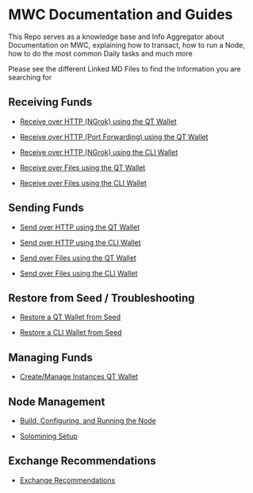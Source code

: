 # MWC Documentation and Guides
This Repo serves as a knowledge base and Info Aggregator about Documentation on MWC, explaining how to transact, how to run a Node, how to do the most common Daily tasks and much more

Please see the different Linked MD Files to find the Information you are searching for


## Receiving Funds

- [Receive over HTTP (NGrok) using the QT Wallet](guides/receive_http_ngrok_qt-wallet.md)

- [Receive over HTTP (Port Forwarding) using the QT Wallet](guides/receive_http_port_forwarding_qt-wallet.md)

- [Receive over HTTP (NGrok) using the CLI Wallet](guides/receive_http_ngrok_cli-wallet.md)

- [Receive over Files using the QT Wallet](guides/receive_file_qt-wallet.md)

- [Receive over Files using the CLI Wallet](guides/receive_file_cli-wallet.md)

## Sending Funds

- [Send over HTTP using the QT Wallet](guides/send_http_qt-wallet.md)

- [Send over HTTP using the CLI Wallet](guides/send_http_cli-wallet.md)

- [Send over Files using the QT Wallet](guides/send_file_qt-wallet.md)

- [Send over Files using the CLI Wallet](guides/send_file_cli-wallet.md)

## Restore from Seed / Troubleshooting

- [Restore a QT Wallet from Seed](guides/restore_from_seed_qt-wallet.md)

- [Restore a CLI Wallet from Seed](guides/restore_from_seed_cli-wallet.md)

## Managing Funds

- [Create/Manage Instances QT Wallet](guides/create_Instance_qt-wallet.md)

## Node Management

- [Build, Configuring, and Running the Node](https://github.com/mwcproject/mwc-node/blob/master/doc/build.md)

- [Solomining Setup](https://www.mwc.mw/mimble-wimble-coin-articles/how-to-solo-mine-the-mimblewimblecoin)

## Exchange Recommendations

- [Exchange Recommendations](https://github.com/mwcproject/mwc-node/blob/master/doc/exchange_recommendations.md)

